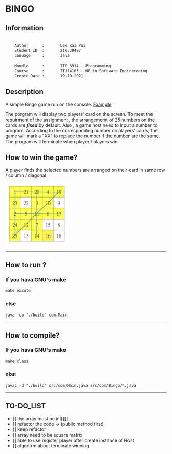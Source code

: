 # BINGO

## Information

``` 

    Author      :       Lee Kai Pui
    Student ID  :       210339487
    Lanuage     :       Java

    Moudle      :       ITP 3914 - Programming
    Course      :       IT114105 - HP in Software Enginereeing
    Create Date :       19-10-2021

```

## Description 

A simple Bingo game run on the console. [Example](https://www.youtube.com/watch?v=dQw4w9WgXcQ)

The porgram will display two players' card on the screen. To meet the requirment of the assignment , the arrangememt of 25 numbers on the cards are ***fixed*** by default. Also , a game host need to input a number to program. According to the corresponding number on players' cards, the game will mark a "XX" to replace the number if the number are the same. The program will terminate when player / players win.


## How to win the game?

A player finds the selected numbers are arranged on their card in same row / column / diagonal .

<img src="./photo/win_example.png" style="width:200px;"/>

***
## How to run ?

### If you hava GNU's make

```
make excute
```

### else

``` 
java -cp "./build" com.Main
```

***

## How to compile?

### If you hava GNU's make


```
make class
```

### else

```
javac -d "./build" src/com/Main.java src/com/Bingo/*.java 
```

***




## TO-DO_LIST

- [] the array must be int[][]
- [] refactor the code
    -> (public method first)
- [] keep refactor 
- [] array need to be square matrix
- [] able to use register player after create instance of Host
- [] algoritrm about terminate winning



